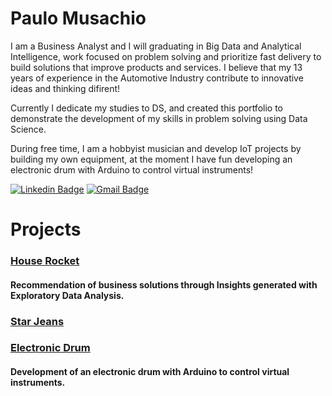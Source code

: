 # Paulo Musachio
I am a Business Analyst and I will graduating in Big Data and Analytical Intelligence, work focused on problem solving and prioritize fast delivery to build solutions that improve products and services.
I believe that my 13 years of experience in the Automotive Industry contribute to innovative ideas and thinking difirent!

Currently I dedicate my studies to DS, and created this portfolio to demonstrate the development of my skills in problem solving using Data Science.

During free time, I am a hobbyist musician and develop IoT projects by building my own equipment, at the moment I have fun developing an electronic drum with Arduino to control virtual instruments!

[![Linkedin Badge](https://img.shields.io/badge/-LinkedIn-blue?style=flat&logo=LinkedIn&logoColor=white)](https://https://www.linkedin.com/in/pmusachio/)
[![Gmail Badge](https://img.shields.io/badge/-Gmail-c14438?style=flat-square&logo=Gmail&logoColor=white&link=mailto:paulomusachio@gmail.com)](mailto:paulomusachio@gmail.com)

# Projects
### [House Rocket]( https://github.com/pmusachio/House-Rocket-Company )
#### Recommendation of business solutions through Insights generated with Exploratory Data Analysis.

### [Star Jeans]( https://github.com/pmusachio/Star-Jeans )

### [Electronic Drum]( https://github.com/pmusachio/Electronic-Drum )
#### Development of an electronic drum with Arduino to control virtual instruments.
<!---
pmusachio/pmusachio is a ✨ special ✨ repository because its `README.md` (this file) appears on your GitHub profile.
You can click the Preview link to take a look at your changes.
--->
